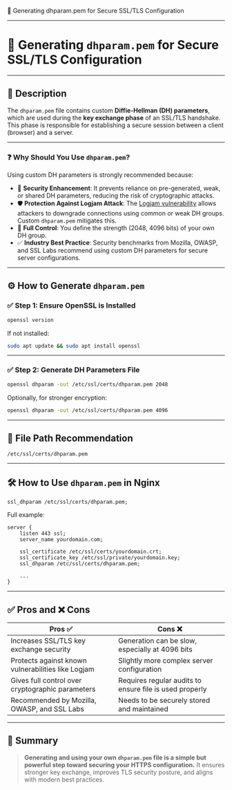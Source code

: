 📄 Generating dhparam.pem for Secure SSL/TLS Configuration

---

# 📄 Generating `dhparam.pem` for Secure SSL/TLS Configuration

---

## 📝 Description

The `dhparam.pem` file contains custom **Diffie-Hellman (DH) parameters**, which are used during the **key exchange phase** of an SSL/TLS handshake. This phase is responsible for establishing a secure session between a client (browser) and a server.

---

### ❓ Why Should You Use `dhparam.pem`?

Using custom DH parameters is strongly recommended because:

* 🔐 **Security Enhancement**: It prevents reliance on pre-generated, weak, or shared DH parameters, reducing the risk of cryptographic attacks.
* 🛡️ **Protection Against Logjam Attack**: The [Logjam vulnerability](https://weakdh.org/) allows attackers to downgrade connections using common or weak DH groups. Custom `dhparam.pem` mitigates this.
* 🧩 **Full Control**: You define the strength (2048, 4096 bits) of your own DH group.
* ✅ **Industry Best Practice**: Security benchmarks from Mozilla, OWASP, and SSL Labs recommend using custom DH parameters for secure server configurations.

---

## ⚙️ How to Generate `dhparam.pem`

### ✅ Step 1: Ensure OpenSSL is Installed

```bash
openssl version
```

If not installed:

```bash
sudo apt update && sudo apt install openssl
```

---

### ✅ Step 2: Generate DH Parameters File

```bash
openssl dhparam -out /etc/ssl/certs/dhparam.pem 2048
```

Optionally, for stronger encryption:

```bash
openssl dhparam -out /etc/ssl/certs/dhparam.pem 4096
```

---

## 📂 File Path Recommendation

```text
/etc/ssl/certs/dhparam.pem
```

---

## 🛠️ How to Use `dhparam.pem` in Nginx

```nginx
ssl_dhparam /etc/ssl/certs/dhparam.pem;
```

Full example:

```nginx
server {
    listen 443 ssl;
    server_name yourdomain.com;

    ssl_certificate /etc/ssl/certs/yourdomain.crt;
    ssl_certificate_key /etc/ssl/private/yourdomain.key;
    ssl_dhparam /etc/ssl/certs/dhparam.pem;

    ...
}
```

---

## ✅ Pros and ❌ Cons

| Pros ✅                                             | Cons ❌                                                  |
| -------------------------------------------------- | ------------------------------------------------------- |
| Increases SSL/TLS key exchange security            | Generation can be slow, especially at 4096 bits         |
| Protects against known vulnerabilities like Logjam | Slightly more complex server configuration              |
| Gives full control over cryptographic parameters   | Requires regular audits to ensure file is used properly |
| Recommended by Mozilla, OWASP, and SSL Labs        | Needs to be securely stored and maintained              |

---

## 📌 Summary

> **Generating and using your own `dhparam.pem` file is a simple but powerful step toward securing your HTTPS configuration.** It ensures stronger key exchange, improves TLS security posture, and aligns with modern best practices.


